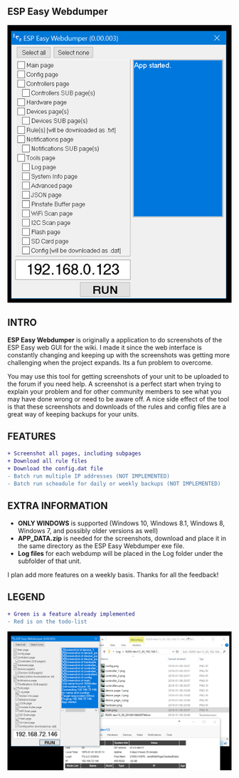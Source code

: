 ESP Easy Webdumper
------------

![ESP Easy Webdumper GUI](Screenshot.png)

INTRO
------------
**ESP Easy Webdumper** is originally a application to do screenshots of the ESP Easy web GUI for the wiki. I made it since the web interface is constantly changing and keeping up with the screenshots was getting more challenging when the project expands. Its a fun problem to overcome.

You may use this tool for getting screenshots of your unit to be uploaded to the forum if you need help. A screenshot is a perfect start when trying to explain your problem and for other community members to see what you may have done wrong or need to be aware off. A nice side effect of the tool is that these screenshots and downloads of the rules and config files are a great way of keeping backups for your units.

FEATURES
------------
```diff
+ Screenshot all pages, including subpages
+ Download all rule files
+ Download the config.dat file
- Batch run multiple IP addresses (NOT IMPLEMENTED)
- Batch run scheadule for daily or weekly backups (NOT IMPLEMENTED)
```

EXTRA INFORMATION
------------
* **ONLY WINDOWS** is supported (Windows 10, Windows 8.1, Windows 8, Windows 7, and possibly older versions as well)
* **APP_DATA.zip** is needed for the screenshots, download and place it in the same directory as the ESP Easy Webdumper exe file.
* **Log files** for each webdump will be placed in the Log folder under the subfolder of that unit.

I plan add more features on a weekly basis. Thanks for all the feedback!


LEGEND
------------
```diff
+ Green is a feature already implemented
- Red is on the todo-list
```

![ESP Easy Webdumper GUI 2](Screenshot2.png)
